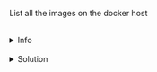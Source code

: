
List all the images on the docker host


<br>
<details><summary>Info</summary>
<br>

```plain

Image: Binary file which includes all data/requirements to be run as a Container


```

</details>



<br>
<details><summary>Solution</summary>
<br>

<br>
```plain
docker images
docker image ls
```
<br>

{{exec}}

</details>